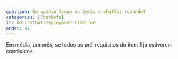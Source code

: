 ```yaml
---
question: Em quanto tempo eu teria o chatbot rodando?
categories: [Chatbots]
id: bd-chatbot-deployment-timeline
order: 47
---
```


Em média, um mês, se todos os pré-requisitos do item 1 já estiverem concluídos.